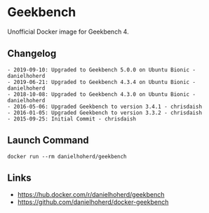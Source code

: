 # Geekbench

Unofficial Docker image for Geekbench 4.

## Changelog

```
- 2019-09-10: Upgraded to Geekbench 5.0.0 on Ubuntu Bionic - danielhoherd
- 2019-06-21: Upgraded to Geekbench 4.3.4 on Ubuntu Bionic - danielhoherd
- 2018-10-08: Upgraded to Geekbench 4.3.0 on Ubuntu Bionic - danielhoherd
- 2016-05-06: Upgraded Geekbench to version 3.4.1 - chrisdaish
- 2016-01-05: Upgraded Geekbench to version 3.3.2 - chrisdaish
- 2015-09-25: Initial Commit - chrisdaish
```

## Launch Command

```
docker run --rm danielhoherd/geekbench
```

## Links

- <https://hub.docker.com/r/danielhoherd/geekbench>
- <https://github.com/danielhoherd/docker-geekbench>
